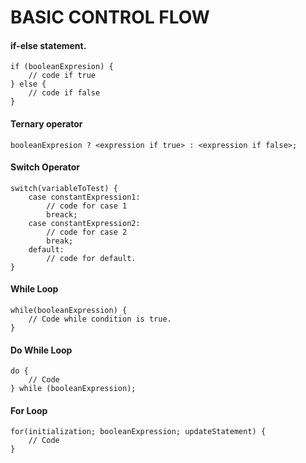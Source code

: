 BASIC CONTROL FLOW
============================================================

#### if-else statement.

```
if (booleanExpresion) {
    // code if true
} else {
    // code if false
}
```

#### Ternary operator

```
booleanExpresion ? <expression if true> : <expression if false>;
```

#### Switch Operator

```
switch(variableToTest) {
    case constantExpression1:
        // code for case 1
        breack;
    case constantExpression2:
        // code for case 2
        break;
    default:
        // code for default.
}
```

#### While Loop

```
while(booleanExpression) {
    // Code while condition is true.
}
```

#### Do While Loop

```
do {
    // Code 
} while (booleanExpression);
```

#### For Loop

```
for(initialization; booleanExpression; updateStatement) {
    // Code
}
```











